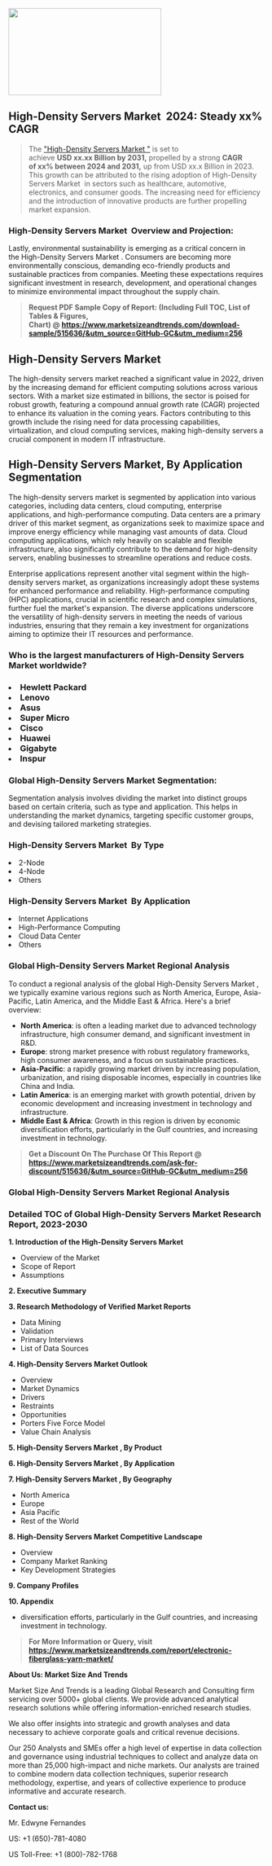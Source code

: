 <p><img class="alignnone size-medium wp-image-20088" src="https://ffe5etoiles.com/wp-content/uploads/2024/12/MST1-300x171.png" alt="" width="300" height="171" /></p><h2 id="ember46" class="ember-view reader-text-block__heading-2">High-Density Servers Market &nbsp;2024: Steady&nbsp;xx% CAGR</h2><blockquote id="ember47" class="ember-view reader-text-block__blockquote">The&nbsp;<a class="app-aware-link " href="https://www.marketsizeandtrends.com/download-sample/515636/&utm_source=GitHub-GC&utm_medium=256" target="_blank" data-test-app-aware-link="">"High-Density Servers Market "</a>&nbsp;is set to achieve&nbsp;<strong>USD&nbsp;xx.xx&nbsp;Billion by 2031,</strong>&nbsp;propelled by a strong&nbsp;<strong>CAGR of&nbsp;xx% between 2024 and 2031,</strong>&nbsp;up from USD xx.x Billion in 2023. This growth can be attributed to the rising adoption of&nbsp;High-Density Servers Market &nbsp;in sectors such as healthcare, automotive, electronics, and consumer goods. The increasing need for efficiency and the introduction of innovative products are further propelling market expansion.</blockquote><h3 id="ember48" class="ember-view reader-text-block__heading-3">High-Density Servers Market &nbsp;Overview and Projection:</h3><p id="ember49" class="ember-view reader-text-block__paragraph">Lastly, environmental sustainability is emerging as a critical concern in the&nbsp;High-Density Servers Market . Consumers are becoming more environmentally conscious, demanding eco-friendly products and sustainable practices from companies. Meeting these expectations requires significant investment in research, development, and operational changes to minimize environmental impact throughout the supply chain.</p><blockquote id="ember50" class="ember-view reader-text-block__blockquote"><strong>Request PDF Sample Copy of Report: (Including Full TOC, List of Tables &amp; Figures, Chart)&nbsp;@&nbsp;<strong><a href="https://www.marketsizeandtrends.com/download-sample/515636/&utm_source=GitHub-GC&utm_medium=256" target="_blank">https://www.marketsizeandtrends.com/download-sample/515636/&utm_source=GitHub-GC&utm_medium=256</a></strong></strong></blockquote><h3 class=""> <h2>High-Density Servers Market</h2><p>The high-density servers market reached a significant value in 2022, driven by the increasing demand for efficient computing solutions across various sectors. With a market size estimated in billions, the sector is poised for robust growth, featuring a compound annual growth rate (CAGR) projected to enhance its valuation in the coming years. Factors contributing to this growth include the rising need for data processing capabilities, virtualization, and cloud computing services, making high-density servers a crucial component in modern IT infrastructure.</p><h2>High-Density Servers Market, By Application Segmentation</h2><p>The high-density servers market is segmented by application into various categories, including data centers, cloud computing, enterprise applications, and high-performance computing. Data centers are a primary driver of this market segment, as organizations seek to maximize space and improve energy efficiency while managing vast amounts of data. Cloud computing applications, which rely heavily on scalable and flexible infrastructure, also significantly contribute to the demand for high-density servers, enabling businesses to streamline operations and reduce costs.</p><p>Enterprise applications represent another vital segment within the high-density servers market, as organizations increasingly adopt these systems for enhanced performance and reliability. High-performance computing (HPC) applications, crucial in scientific research and complex simulations, further fuel the market's expansion. The diverse applications underscore the versatility of high-density servers in meeting the needs of various industries, ensuring that they remain a key investment for organizations aiming to optimize their IT resources and performance.</p></h3><h3 id="" class="">Who is the largest manufacturers of&nbsp;High-Density Servers Market worldwide?</h3><h3 class=""></Li><Li>Hewlett Packard</Li><Li> Lenovo</Li><Li> Asus</Li><Li> Super Micro</Li><Li> Cisco</Li><Li> Huawei</Li><Li> Gigabyte</Li><Li> Inspur</h3><h3 id="ember53" class="ember-view reader-text-block__heading-3">Global&nbsp;High-Density Servers Market Segmentation:</h3><p id="ember54" class="ember-view reader-text-block__paragraph">Segmentation analysis involves dividing the market into distinct groups based on certain criteria, such as type and application. This helps in understanding the market dynamics, targeting specific customer groups, and devising tailored marketing strategies.</p><h3 id="" class="">High-Density Servers Market &nbsp;By Type</h3><p></Li><Li>2-Node</Li><Li> 4-Node</Li><Li> Others</p><h3 id="" class="">High-Density Servers Market &nbsp;By Application</h3><p class=""></Li><Li>Internet Applications</Li><Li> High-Performance Computing</Li><Li> Cloud Data Center</Li><Li> Others</p><h3 id="ember62" class="ember-view reader-text-block__heading-3">Global High-Density Servers Market Regional Analysis</h3><p id="ember63" class="ember-view reader-text-block__paragraph">To conduct a regional analysis of the global High-Density Servers Market , we typically examine various regions such as North America, Europe, Asia-Pacific, Latin America, and the Middle East &amp; Africa. Here's a brief overview:</p><ul><li><strong>North America</strong>: is often a leading market due to advanced technology infrastructure, high consumer demand, and significant investment in R&amp;D.</li><li><strong>Europe</strong>: strong market presence with robust regulatory frameworks, high consumer awareness, and a focus on sustainable practices.</li><li><strong>Asia-Pacific</strong>: a rapidly growing market driven by increasing population, urbanization, and rising disposable incomes, especially in countries like China and India.</li><li><strong>Latin America</strong>: is an emerging market with growth potential, driven by economic development and increasing investment in technology and infrastructure.</li><li><strong>Middle East &amp; Africa</strong>: Growth in this region is driven by economic diversification efforts, particularly in the Gulf countries, and increasing investment in technology.</li></ul><blockquote id="ember61" class="ember-view reader-text-block__blockquote"><strong>Get a Discount On The Purchase Of This Report @ <strong><a href="https://html-cleaner.com/" target="">https://www.marketsizeandtrends.com/ask-for-discount/515636/&utm_source=GitHub-GC&utm_medium=256</a></strong></strong></blockquote><h3 id="ember62" class="ember-view reader-text-block__heading-3">Global High-Density Servers Market Regional Analysis</h3><h3 id="" class="">Detailed TOC of Global High-Density Servers Market Research Report, 2023-2030</h3><p id="" class=""><strong>1. Introduction of the High-Density Servers Market </strong></p><ul><li>Overview of the Market</li><li>Scope of Report</li><li>Assumptions</li></ul><p id="" class=""><strong>2. Executive Summary</strong></p><p id="" class=""><strong>3. Research Methodology of Verified Market Reports</strong></p><ul><li>Data Mining</li><li>Validation</li><li>Primary Interviews</li><li>List of Data Sources</li></ul><p id="" class=""><strong>4. High-Density Servers Market Outlook</strong></p><ul><li>Overview</li><li>Market Dynamics</li><li>Drivers</li><li>Restraints</li><li>Opportunities</li><li>Porters Five Force Model</li><li>Value Chain Analysis</li></ul><p id="" class=""><strong>5. High-Density Servers Market , By Product</strong></p><p id="" class=""><strong>6. High-Density Servers Market , By Application</strong></p><p id="" class=""><strong>7. High-Density Servers Market , By Geography</strong></p><ul><li>North America</li><li>Europe</li><li>Asia Pacific</li><li>Rest of the World</li></ul><p id="" class=""><strong>8. High-Density Servers Market Competitive Landscape</strong></p><ul><li>Overview</li><li>Company Market Ranking</li><li>Key Development Strategies</li></ul><p id="" class=""><strong>9. Company Profiles</strong></p><p id="" class=""><strong>10. Appendix</strong></p><ul><li>diversification efforts, particularly in the Gulf countries, and increasing investment in technology.</li></ul><blockquote id="ember65" class="ember-view reader-text-block__blockquote"><strong>For More Information or Query, visit <strong><strong><a href="https://html-cleaner.com/" target="">https://www.marketsizeandtrends.com/report/electronic-fiberglass-yarn-market/</a></strong></strong></strong></blockquote><p id="" class=""><strong>About Us: Market Size And Trends</strong></p><p id="" class="">Market Size And Trends is a leading Global Research and Consulting firm servicing over 5000+ global clients. We provide advanced analytical research solutions while offering information-enriched research studies.</p><p id="" class="">We also offer insights into strategic and growth analyses and data necessary to achieve corporate goals and critical revenue decisions.</p><p id="" class="">Our 250 Analysts and SMEs offer a high level of expertise in data collection and governance using industrial techniques to collect and analyze data on more than 25,000 high-impact and niche markets. Our analysts are trained to combine modern data collection techniques, superior research methodology, expertise, and years of collective experience to produce informative and accurate research.</p><p id="" class=""><strong>Contact us:</strong></p><p id="" class="">Mr. Edwyne Fernandes</p><p id="" class="">US: +1 (650)-781-4080</p><p id="" class="">US Toll-Free: +1 (800)-782-1768</p>
